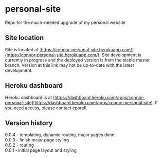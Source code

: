 # personal-site
Repo for the much-needed upgrade of my personal website

## Site location
Site is located at [https://connor-personal-site.herokuapp.com/](https://connor-personal-site.herokuapp.com/). Site development is currently in progress and the deployed version is from the stable master branch. Version at this link may not be up-to-date with the latest development.

## Heroku dashboard
Heroku dashboard is at [https://dashboard.heroku.com/apps/connor-personal-site](https://dashboard.heroku.com/apps/connor-personal-site). If you need access, please contact cporell.

## Version history
0.0.4 - templating, dynamic routing, major pages done  
0.0.3 - finish major page styling  
0.0.2 - routing  
0.0.1 - initial page layout and styling  
